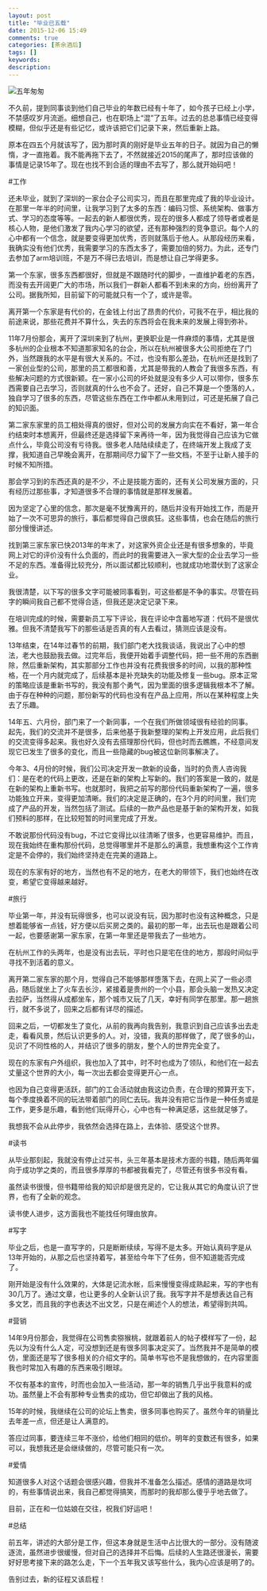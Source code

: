 ```yaml
---
layout: post
title: "毕业已五载"
date: 2015-12-06 15:49
comments: true
categories: [茶余酒后]
tags: []
keywords: 
description: 
---
```

![五年匆匆](http://upload-images.jianshu.io/upload_images/15016-97c20aa764645c9b.jpg?imageMogr2/auto-orient/strip%7CimageView2/2/w/1240)

不久前，提到同事谈到他们自己毕业的年数已经有十年了，如今孩子已经上小学，不禁感叹岁月流逝。细想自己，也在职场上“混”了五年。过去的总总事情已经变得模糊，但似乎还是有些记忆，或许该把它们记录下来，然后重新上路。

原本在四五个月就该写了，因为那时真的刚好是毕业五年的日子。就因为自己的懒惰，才一直拖着。我不能再拖下去了，不然就接近2015的尾声了，那时应该做的事情是记录15年了。现在也找不到合适的理由不去写了，那么就开始码吧！
<!--more-->
#工作

还未毕业，就到了深圳的一家台企子公司实习，而且在那里完成了我的毕业设计。在那里一年半的时间里，让我学习到了太多的东西：编码习惯、系统架构、做事方式、学习的态度等等。一起去的新人都很优秀，现在的很多人都成了领导者或者是核心人物，是他们激发了我内心学习的欲望，还有那种强烈的竞争意识。每个人的心中都有一个信念，就是要变得更加优秀，否则就落后于他人。从那段经历来看，我确实没有他们优秀，我需要学习的东西太多了，需要加倍的努力。为此，还专门去参加了arm培训班，不是万不得已去培训，而是想让自己学得更多。

第一个东家，很多东西都很好，但就是不跟随时代的脚步，一直维护着老的东西，而没有去开阔更广大的市场，所以我们一群新人都看不到未来的方向，纷纷离开了公司。据我所知，目前留下的可能就只有一个了，或许是零。

离开第一个东家是有代价的，在金钱上付出了昂贵的代价，可我不在乎，相比我的前途来说，那些花费并不算什么，失去的东西将会在我未来的发展上得到弥补。

11年7月份那会，离开了深圳来到了杭州，更换职业是一件麻烦的事情，尤其是很多杭州的企业根本不知道那家知名的台企，所以在杭州被很多大公司拒绝在了门外，当然跟我的水平是有很大关系的。不过，也没有那么差劲，在杭州还是找到了一家创业型的公司，那里的员工都很和善，尤其是带我的人教会了我很多东西，有些解决问题的方式很新颖。在一家小公司的坏处就是没有多少人可以带你，很多东西需要自己去学习，否则就真的什么也不会了。还好，自己不算是一个堕落的人，独自学习了很多的东西，尽管这些东西在工作中都从未用到过，可还是拓展了自己的知识面。

第二家东家里的员工相处得真的很好，但对公司的发展方向实在不看好，第一年合约结束时本想离开，但最终还是选择留下来再待一年，因为我觉得自己应该为它做点什么，毕竟公司没有亏待我。很多老人陆陆续续走了，在终端开发上我成了支撑，我知道自己早晚会离开，在那期间尽力留下了一些文档，不至于让新人接手的时候不知所措。

那会学习到的东西还真的是不少，不止是技能方面的，还有关公司发展方面的，只有经历过那些事，才知道很多不合理的事情就是那样发展着。

因为坚定了心里的信念，那次是毫不犹豫离开的，随后并没有开始找工作，而是开始了一次不可思异的旅行，事后都觉得自己很疯狂。这些事情，也会在随后的旅行部分慢慢讲述。

找到第三家东家已快2013年的年末了，对这家外资企业还是有很多想象的，毕竟网上对它的评价没有什么负面的，而此时的我需要进入一家大型的企业去学习一些不足的东西。准备得比较充分，所以面试都比较顺利，也就成功地潜伏到了这家企业。

我很清楚，以下写的很多文字可能被同事看到，可这些都是不争的事实。尽管在码字的瞬间我自己都不觉得合适，但我还是决定记录下来。

在培训完成的时候，需要新员工写下评论，我在评论中含蓄地写道：代码不是很优雅。但我不清楚我写下的那些话是否真的有人去看过，猜测应该是没有。

13年结束，在14年过春节的前期，我们部门老大找我谈话，我说出了心中的想法，老大也鼓励我去做。过完年后，我便开始着手调整代码，把一些不用的东西删除，然后重新架构，其实那部分工作也并没有花费我很多的时间，以我的那种性格，在一个月内就完成了，后续基本是补充缺失的功能及修复一些bug。原本正常的策略应该是重新书写的，我没有那个勇气，因为里面的很多逻辑我根本不了解。由于存在种种的问题，那份新写的代码也没有在产品上应用，所以在某种程度上失去了乐趣。

14年五、六月份，部门来了一个新同事，一个在我们所做领域很有经验的同事。起先，我们的交流并不是很多，后来他基于我新整理的架构上开发应用，此后我们的交流变得多起来。我也好久没有去搭理那份代码，但也时而去瞧瞧，不经意间发现它已发生了很多的变化，而且一些隐藏的bug被这位新同事解决了。

今年3、4月份的时候，我们公司决定开发一款新的设备，当时的负责人咨询我们：是在老的代码上更改，还是在新的架构上写新的。我们的答案是一致的，就是在新的架构上重新书写。也就那时，我把之前写的那份代码重新架构了一遍，很多功能独立开来，变得更加清晰。我们的决定是正确的，在3个月的时间里，我们完成了产品的开发，当然包括了测试。后续的一款产品也是基于新的架构开发，如我们预料的那样，在比较短暂的时间里完成了开发。

不敢说那份代码没有bug，不过它变得比以往清晰了很多，也更容易维护。而且，现在我始终在重构那份代码，总觉得哪里并不是那么的满意，我想重构这个工作肯定是不会停的，我们始终坚持走在完美的道路上。

现在的东家有好的地方，当然也有不足的地方，在老大的带领下，我们也始终在改变，希望它变得越来越好。


#旅行

毕业第一年，并没有玩得很多，也可以说没有玩，因为那时也没有这种概念，只是想着能够省一点钱，好方便以后买房之类的。最初的那一年，出去玩也是跟着公司一起，也要感谢第一家东家，在第一年里还是带我去了一些地方。

在杭州工作的头两年，也是没有出去玩，平时也只是宅在住的地方，那段时间似乎寻找不到活着的意义。

离开第二家东家的那个月，觉得自己不能够那样堕落下去，在网上买了一些必须品，随后就坐上了火车去长沙，紧接着是贵州的一个小县，那会头脑一发热又决定去拉萨，当然得从成都坐车，那个城市又玩了几天，幸好有同学在那里。那一趟旅行，就不多说了，回来之后都有详尽的描述。

回来之后，一切都发生了变化，从前的我再向我告别，我意识到自己应该多出去走走，看看风景，然后认识更多的人。对，没错，我真的那样做了，爬了很多的山，见识了不同性格的人，并结识了很多的朋友，整个人的世界完全变了。

现在的东家有户外组织，我也加入了其中，时不时也成为了领队，和他们在一起去丈量这个世界的大小，每一次出去都会变得更开心一点。

也因为自己变得更活跃，部门的工会活动就由我这边负责，在合理的预算开支下，每个季度换着不同的玩法带着部门的同仁去玩。我并没有把它当作是一种任务或是工作，更多是乐趣，看到他们玩得开心，心中也有一种满足感，这些就足够了。

我想我不会从此停步，我依然会选择在路上，去体验、感受这个世界。


#读书

从毕业那刻起，我就没有停止过买书，头三年基本是技术方面的书籍，随后两年偏向于成功学之类的，而且很多厚厚的书都被我看完了，尽管还有很多书没有看。

虽然读书很慢，但书籍带给我的知识却是很充足的，它让我从其它的角度认识了世界，也有了全新的观念。

读书使人进步，这方面我也不能找任何理由放弃。


#写字

毕业之后，也是一直写字的，只是断断续续，写得不是太多。开始认真码字是从13年开始的，从那之后也坚持着写，甚至给今年下了任务，但不知道能否完成了。

刚开始是没有什么效果的，大体是记流水帐，后来慢慢变得成熟起来，写的字也有30几万了。通过文章，也让更多的人全新认识了我。我写字并不是想表达自己有多文艺，而且我的字也表达不出文艺，只是在阐述个人的想法，希望得到共鸣。


#营销

14年9月份那会，我觉得在公司售卖猕猴桃，就跟着前人的帖子模样写了一份，起先以为没有什么人定，可没想到还是有很多同事决定买了。当然我并不是简单的模仿，里面还是写了很多相关的介绍文字的。简单书写也不是我想做的，在内容里面我也时常加入有趣的东西来吸引眼球。

不仅有基本的宣传，时而也会加入一些活动，那一年的销售几乎出乎我意料的成功。虽然量上不会有那种专业售卖的成功，但它却做出了我的风格。

15年的时候，我继续在公司的论坛上售卖，很多同事也购买了。虽然今年的销量比去年差一点，但还是让人满意的。

答应过同事，要连续三年不涨价，给他们相同的低价。明年的变数还有很多，如果可以，我想我还是会继续做的，尽管可能只有一次。


#爱情

知道很多人对这个话题会很感兴趣，但我并不准备怎么描述。感情的道路是坎坷的，有些事情说出来，我自己都觉得搞笑，而那时的我却那么傻乎乎地去做了。

目前，正在和一位姑娘在交往，祝我们好运吧！


#总结

前五年，讲述的大部分是工作，但这本身就是生活中占比很大的一部分。没有随波逐流，虽然进步很缓慢，但对自己的选择并不后悔。后续的人生路还很漫长，需要好好思考接下来的路怎么走，下一个五年我又该写些什么，我内心应该是明了的。

告别过去，新的征程又该启程！